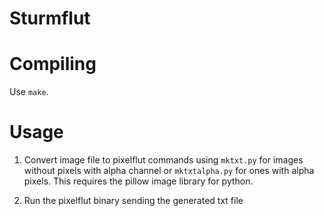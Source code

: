 Sturmflut
=========

# Compiling

Use ```make```.

# Usage

1. Convert image file to pixelflut commands using ```mktxt.py``` for images without pixels with alpha channel or ```mktxtalpha.py``` for ones with alpha pixels. This requires the pillow image library for python.

2. Run the pixelflut binary sending the generated txt file
